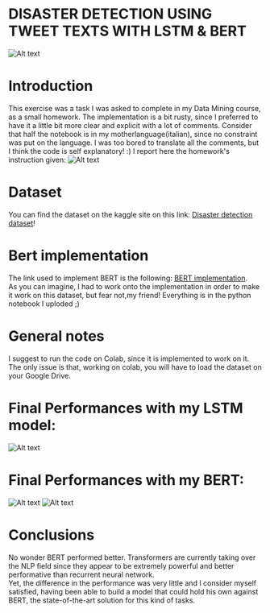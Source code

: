 # DISASTER DETECTION USING TWEET TEXTS WITH LSTM & BERT
![Alt text](https://static.ffx.io/images/$width_768%2C$height_432/t_crop_fill/q_86%2Cf_auto/be24cc4d8bb7910cd0d03e4386339e46d167b0b5)
 # Introduction
 This exercise was a task I was asked to complete in my Data Mining course, as a small homework. The implementation is a bit rusty, since I preferred to have it a little bit more clear and explicit with a lot of comments.
 Consider that half the notebook is in my motherlanguage(italian), since no constraint was put on the language. I was too bored to translate all the comments, but I think the code is self explanatory! :)
 I report here the homework's instruction given:
 ![Alt text](https://i.gyazo.com/60b3aa3dae1ae3e919b4c6a0ef53a418.png)
 
 # Dataset 
 You can find the dataset on the kaggle site on this link: [Disaster detection dataset](https://www.kaggle.com/vstepanenko/disaster-tweets)!
 
 # Bert implementation 
 The link used to implement BERT is the following:  [BERT implementation]( https://github.com/nlptown/nlp-notebooks/blob/master/Text%20classification%20with%20BERT%20in%20PyTorch.ipynb).  
 As you can imagine, I had to work onto the implementation in order to make it work on this dataset, but fear not,my friend! Everything is in the python notebook I uploded ;)
 
 # General notes
 I suggest to run the code on Colab, since it is implemented to work on it. The only issue is that, working on colab, you will have to load the dataset on your Google Drive.
 
 # Final Performances with my LSTM model:
 ![Alt text](https://i.gyazo.com/3c5c9ea85bd1394fc695213c667cdc3f.png)
 
  # Final Performances with my BERT:
   ![Alt text](https://i.gyazo.com/30aa213b0842e561bf75f788f91fa2dd.png)
   ![Alt text](https://i.gyazo.com/9a793961af97d4ab2115e30ae496fb7f.png)

# Conclusions
No wonder BERT performed better. Transformers are currently taking over the NLP field since they appear to be extremely powerful and better performative than recurrent neural network.  
Yet, the difference in the performance was very little and I consider myself satisfied, having been able to build a model that could hold his own against BERT, the state-of-the-art solution for this kind of tasks.
